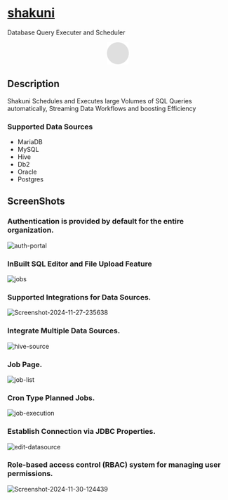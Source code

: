 # <a href="https://shakuni.lawlie8.org">shakuni</a>

Database Query Executer and Scheduler

<div id="header" align="center">
 <img src="shakuni-ui/public/solid-circle-gray.png" alt="Shakuni" height="50px" width="50px">
</div>

## Description

Shakuni Schedules and Executes large Volumes of SQL Queries automatically, Streaming Data Workflows and boosting Efficiency

### Supported Data Sources
- MariaDB
- MySQL
- Hive
- Db2
- Oracle
- Postgres

## ScreenShots

### Authentication is provided by default for the entire organization.
<img src="https://i.ibb.co/BzvwRGc/auth-portal.png" alt="auth-portal" border="0"></img>
### InBuilt SQL Editor and File Upload Feature
<img src="https://i.ibb.co/mT4z5Tg/jobs.png" alt="jobs" border="0"></img>
### Supported Integrations for Data Sources.
<img src="https://i.ibb.co/qd3QcS3/Screenshot-2024-11-27-235638.png" alt="Screenshot-2024-11-27-235638" border="0"></img>
### Integrate Multiple Data Sources.
<img src="https://i.ibb.co/xSNFMBV/hive-source.png" alt="hive-source" border="0"></img>
### Job Page.
<img src="https://i.ibb.co/kgCz1cL/job-list.png" alt="job-list" border="0"></img>
### Cron Type Planned Jobs.
<img src="https://i.ibb.co/XjXb9qk/job-execution.png" alt="job-execution" ></img>
### Establish Connection via JDBC Properties.
<img src="https://i.ibb.co/ZmSxLmt/edit-datasource.png" alt="edit-datasource" border="0"></img>
### Role-based access control (RBAC) system for managing user permissions.
<img src="https://i.ibb.co/MCK4JJc/Screenshot-2024-11-30-124439.png" alt="Screenshot-2024-11-30-124439" border="0"></img>